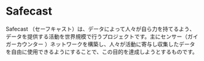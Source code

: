 # Safecast

Safecast （セーフキャスト）は、データによって人々が自ら力を持てるよう、データを提供する活動を世界規模で行うプロジェクトです。主にセンサー（ガイガーカウンター
）ネットワークを構築し、人々が活動に寄与し収集したデータを自由に使用できるようにすることで、この目的を達成しようとするものです。
